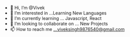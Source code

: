 - 👋 Hi, I’m @Vivek
- 👀 I’m interested in ...Learning New Languages  
- 🌱 I’m currently learning ...  Javascript, React    
- 💞️ I’m looking to collaborate on ... New Projects
- 📫 How to reach me ...viveksingh9876540@gmail.com

<!---
 is a ✨ special ✨ repository because its `README.md` (this file) appears on your GitHub profile.
You can click the Preview link to take a look at your changes.
--->
